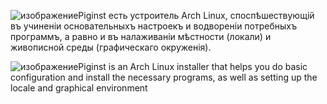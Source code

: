 ![изображение](https://github.com/user-attachments/assets/746e9034-602a-42a0-8f78-7cf230f47f10)Piginst ​есть​ устроитель Arch Linux, споспѣшествующій въ учиненіи основательныхъ настроекъ и водвореніи потребныхъ программъ, а равно и въ налаживаніи мѣстности (​локали​) и живописной среды (графическаго окруженія). 

![изображение](https://github.com/user-attachments/assets/517590ff-33fa-4a74-b87e-09e232708d41)Piginst is an Arch Linux installer that helps you do basic configuration and install the necessary programs, as well as setting up the locale and graphical environment

